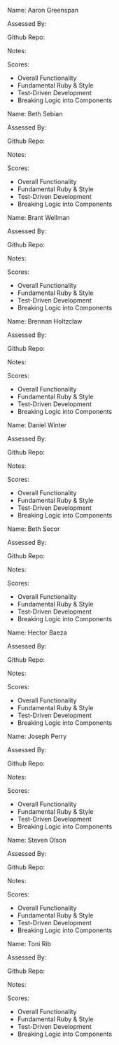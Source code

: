 Name: Aaron Greenspan

Assessed By:

Github Repo:

Notes:

Scores:

* Overall Functionality
* Fundamental Ruby & Style
* Test-Driven Development
* Breaking Logic into Components


Name: Beth Sebian

Assessed By:

Github Repo:

Notes:

Scores:

* Overall Functionality
* Fundamental Ruby & Style
* Test-Driven Development
* Breaking Logic into Components


Name: Brant Wellman

Assessed By:

Github Repo:

Notes:

Scores:

* Overall Functionality
* Fundamental Ruby & Style
* Test-Driven Development
* Breaking Logic into Components


Name: Brennan Holtzclaw

Assessed By:

Github Repo:

Notes:

Scores:

* Overall Functionality
* Fundamental Ruby & Style
* Test-Driven Development
* Breaking Logic into Components


Name: Daniel Winter

Assessed By:

Github Repo:

Notes:

Scores:

* Overall Functionality
* Fundamental Ruby & Style
* Test-Driven Development
* Breaking Logic into Components


Name: Beth Secor

Assessed By:

Github Repo:

Notes:

Scores:

* Overall Functionality
* Fundamental Ruby & Style
* Test-Driven Development
* Breaking Logic into Components


Name: Hector Baeza

Assessed By:

Github Repo:

Notes:

Scores:

* Overall Functionality
* Fundamental Ruby & Style
* Test-Driven Development
* Breaking Logic into Components


Name: Joseph Perry

Assessed By:

Github Repo:

Notes:

Scores:

* Overall Functionality
* Fundamental Ruby & Style
* Test-Driven Development
* Breaking Logic into Components


Name: Steven Olson

Assessed By:

Github Repo:

Notes:

Scores:

* Overall Functionality
* Fundamental Ruby & Style
* Test-Driven Development
* Breaking Logic into Components


Name: Toni Rib

Assessed By:

Github Repo:

Notes:

Scores:

* Overall Functionality
* Fundamental Ruby & Style
* Test-Driven Development
* Breaking Logic into Components




